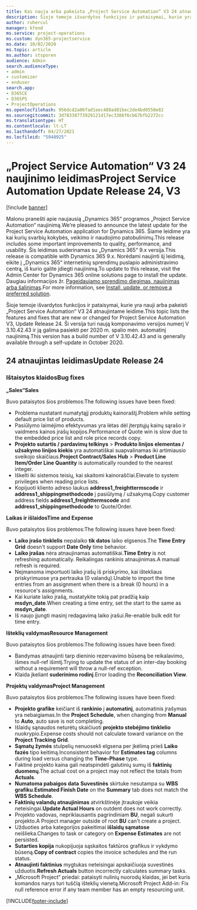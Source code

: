 ```yaml
---
title: Kas nauja arba pakeista „Project Service Automation“ V3 24 atnaujintame leidime
description: Šioje temoje išvardytos funkcijos ir pataisymai, kurie yra pasiekiami „Project Service Automation“ V3 24 atnaujintame leidime.
author: ruhercul
manager: kfend
ms.service: project-operations
ms.custom: dyn365-projectservice
ms.date: 10/02/2020
ms.topic: article
ms.author: stsporen
audience: Admin
search.audienceType:
- admin
- customizer
- enduser
search.app:
- D365CE
- D365PS
- ProjectOperations
ms.openlocfilehash: 956dcd2a06fad1eec488ad81bec2de4bd0550e82
ms.sourcegitcommit: 3d78338773929121d17ec3386f6cb67bfb2272cc
ms.translationtype: HT
ms.contentlocale: lt-LT
ms.lasthandoff: 04/27/2021
ms.locfileid: "5948925"
---
```

# <a name="project-service-automation-update-release-24-v3"></a><span data-ttu-id="1e6bc-103">„Project Service Automation“ V3 24 naujinimo leidimas</span><span class="sxs-lookup"><span data-stu-id="1e6bc-103">Project Service Automation Update Release 24, V3</span></span>

[!include [banner](../includes/psa-now-project-operations.md)]

<span data-ttu-id="1e6bc-104">Malonu pranešti apie naujausią „Dynamics 365“ programos „Project Service Automation“ naujinimą.</span><span class="sxs-lookup"><span data-stu-id="1e6bc-104">We’re pleased to announce the latest update for the Project Service Automation application for Dynamics 365.</span></span> <span data-ttu-id="1e6bc-105">Šiame leidime yra kai kurių svarbių kokybės, veikimo ir naudojimo patobulinimų.</span><span class="sxs-lookup"><span data-stu-id="1e6bc-105">This release includes some important improvements to quality, performance, and usability.</span></span> <span data-ttu-id="1e6bc-106">Šis leidimas suderinamas su „Dynamics 365“ 9.x versija.</span><span class="sxs-lookup"><span data-stu-id="1e6bc-106">This release is compatible with Dynamics 365 9.x.</span></span> <span data-ttu-id="1e6bc-107">Norėdami naujinti šį leidimą, eikite į „Dynamics 365“ internetinių sprendimų puslapio administravimo centrą, iš kurio galite įdiegti naujinimą.</span><span class="sxs-lookup"><span data-stu-id="1e6bc-107">To update to this release, visit the Admin Center for Dynamics 365 online solutions page to install the update.</span></span> <span data-ttu-id="1e6bc-108">Daugiau informacijos žr. [Pageidaujamo sprendimo diegimas, naujinimas arba šalinimas](/power-platform/admin/install-remove-preferred-solution).</span><span class="sxs-lookup"><span data-stu-id="1e6bc-108">For more information, see [Install, update, or remove a preferred solution](/power-platform/admin/install-remove-preferred-solution).</span></span>

<span data-ttu-id="1e6bc-109">Šioje temoje išvardytos funkcijos ir pataisymai, kurie yra nauji arba pakeisti „Project Service Automation“ V3 24 atnaujintame leidime.</span><span class="sxs-lookup"><span data-stu-id="1e6bc-109">This topic lists the features and fixes that are new or changed for Project Service Automation V3, Update Release 24.</span></span> <span data-ttu-id="1e6bc-110">Ši versija turi naują komponavimo versijos numerį V 3.10.42.43 ir ją galima pasiekti per 2020 m. spalio mėn. automatinį naujinimą.</span><span class="sxs-lookup"><span data-stu-id="1e6bc-110">This version has a build number of V 3.10.42.43 and is generally available through a self-update in October 2020.</span></span>

## <a name="update-release-24"></a><span data-ttu-id="1e6bc-111">24 atnaujintas leidimas</span><span class="sxs-lookup"><span data-stu-id="1e6bc-111">Update Release 24</span></span>

### <a name="bug-fixes"></a><span data-ttu-id="1e6bc-112">Ištaisytos klaidos</span><span class="sxs-lookup"><span data-stu-id="1e6bc-112">Bug fixes</span></span>

<span data-ttu-id="1e6bc-113">**„Sales“**</span><span class="sxs-lookup"><span data-stu-id="1e6bc-113">**Sales**</span></span>

<span data-ttu-id="1e6bc-114">Buvo pataisytos šios problemos:</span><span class="sxs-lookup"><span data-stu-id="1e6bc-114">The following issues have been fixed:</span></span>

- <span data-ttu-id="1e6bc-115">Problema nustatant numatytąjį produktų kainoraštį.</span><span class="sxs-lookup"><span data-stu-id="1e6bc-115">Problem while setting default price list of products.</span></span>
- <span data-ttu-id="1e6bc-116">Pasiūlymo laimėjimo efektyvumas yra lėtas dėl įterptųjų kainų sąrašo ir vaidmens kainos įrašų kopijos.</span><span class="sxs-lookup"><span data-stu-id="1e6bc-116">Performance of Quote win is slow due to the embedded price list and role price records copy.</span></span>
- <span data-ttu-id="1e6bc-117">**Projekto sutartis / pardavimų telkinys** > **Produkto linijos elementas / užsakymo linijos kiekis** yra automatiškai suapvalinamas iki artimiausio sveikojo skaičiaus.</span><span class="sxs-lookup"><span data-stu-id="1e6bc-117">**Project Contract/Sales Hub** > **Product Line Item/Order Line Quantity** is automatically rounded to the nearest integer.</span></span>
- <span data-ttu-id="1e6bc-118">Iškelti iki sistemos teisių, kai skaitomi kainoraščiai.</span><span class="sxs-lookup"><span data-stu-id="1e6bc-118">Elevate to system privileges when reading price lists.</span></span>
- <span data-ttu-id="1e6bc-119">Kopijuoti kliento adreso laukus **address1_freighttermscode** ir **address1_shippingmethodcode** į pasiūlymą / užsakymą.</span><span class="sxs-lookup"><span data-stu-id="1e6bc-119">Copy customer address fields **address1_freighttermscode** and **address1_shippingmethodcode** to Quote/Order.</span></span> 


<span data-ttu-id="1e6bc-120">**Laikas ir išlaidos**</span><span class="sxs-lookup"><span data-stu-id="1e6bc-120">**Time and Expense**</span></span>

<span data-ttu-id="1e6bc-121">Buvo pataisytos šios problemos:</span><span class="sxs-lookup"><span data-stu-id="1e6bc-121">The following issues have been fixed:</span></span>

- <span data-ttu-id="1e6bc-122">**Laiko įrašo tinklelis** nepalaiko **tik datos** laiko elgsenos.</span><span class="sxs-lookup"><span data-stu-id="1e6bc-122">The **Time Entry Grid** doesn't support **Date Only** time behavior.</span></span>
- <span data-ttu-id="1e6bc-123">**Laiko įrašas** nėra atnaujinamas automatiškai.</span><span class="sxs-lookup"><span data-stu-id="1e6bc-123">**Time Entry** is not refreshing automatically.</span></span> <span data-ttu-id="1e6bc-124">Reikalingas rankinis atnaujinimas.</span><span class="sxs-lookup"><span data-stu-id="1e6bc-124">A manual refresh is required.</span></span>
- <span data-ttu-id="1e6bc-125">Neįmanoma importuoti laiko įrašų iš priskyrimo, kai ištekliaus priskyrimuose yra pertrauka (0 valandų).</span><span class="sxs-lookup"><span data-stu-id="1e6bc-125">Unable to import the time entries from an assignment when there is a break (0 hours) in a resource's assignments.</span></span>
- <span data-ttu-id="1e6bc-126">Kai kuriate laiko įrašą, nustatykite tokią pat pradžią kaip **msdyn_date**.</span><span class="sxs-lookup"><span data-stu-id="1e6bc-126">When creating a time entry, set the start to the same as **msdyn_date**.</span></span>
- <span data-ttu-id="1e6bc-127">Iš naujo įjungti masinį redagavimą laiko įrašui.</span><span class="sxs-lookup"><span data-stu-id="1e6bc-127">Re-enable bulk edit for time entry.</span></span>

<span data-ttu-id="1e6bc-128">**Išteklių valdymas**</span><span class="sxs-lookup"><span data-stu-id="1e6bc-128">**Resource Management**</span></span>

<span data-ttu-id="1e6bc-129">Buvo pataisytos šios problemos:</span><span class="sxs-lookup"><span data-stu-id="1e6bc-129">The following issues have been fixed:</span></span>

- <span data-ttu-id="1e6bc-130">Bandymas atnaujinti tarp dieninio rezervavimo būseną be reikalavimo, išmes null-ref išimtį.</span><span class="sxs-lookup"><span data-stu-id="1e6bc-130">Trying to update the status of an inter-day booking without a requirement will throw a null-ref exception.</span></span>
- <span data-ttu-id="1e6bc-131">Klaida įkeliant **suderinimo rodinį**.</span><span class="sxs-lookup"><span data-stu-id="1e6bc-131">Error loading the **Reconciliation View**.</span></span>


<span data-ttu-id="1e6bc-132">**Projektų valdymas**</span><span class="sxs-lookup"><span data-stu-id="1e6bc-132">**Project Management**</span></span>

<span data-ttu-id="1e6bc-133">Buvo pataisytos šios problemos:</span><span class="sxs-lookup"><span data-stu-id="1e6bc-133">The following issues have been fixed:</span></span>

- <span data-ttu-id="1e6bc-134">**Projekto grafike** keičiant iš **rankinio** į **automatinį**, automatinis įrašymas yra nebaigiamas.</span><span class="sxs-lookup"><span data-stu-id="1e6bc-134">In the **Project Schedule**, when changing from **Manual** to **Auto**, auto save is not completing.</span></span>
- <span data-ttu-id="1e6bc-135">Išlaidų sąnaudos neturėtų skaičiuoti **projekto stebėjimo tinklelio** nuokrypio.</span><span class="sxs-lookup"><span data-stu-id="1e6bc-135">Expense costs should not calculate toward variance on the **Project Tracking Grid**.</span></span>
- <span data-ttu-id="1e6bc-136">**Sąmatų žymės** stulpelių nenuosekli elgsena per įkėlimą prieš **Laiko fazės** tipo keitimą.</span><span class="sxs-lookup"><span data-stu-id="1e6bc-136">Inconsistent behavior for **Estimates tag** columns during load versus changing the **Time-Phase** type.</span></span>
- <span data-ttu-id="1e6bc-137">Faktinė projekto kaina gali neatspindėti galutinių sumų iš **faktinių duomenų**.</span><span class="sxs-lookup"><span data-stu-id="1e6bc-137">The actual cost on a project may not reflect the totals from **Actuals**.</span></span>
- <span data-ttu-id="1e6bc-138">**Numatoma pabaigos data** **Suvestinės** skirtuke nesutampa su **WBS grafiku**.</span><span class="sxs-lookup"><span data-stu-id="1e6bc-138">**Estimated Finish Date** on the **Summary** tab does not match the **WBS Schedule**.</span></span>
- <span data-ttu-id="1e6bc-139">**Faktinių valandų atnaujinimas** atvirkštinėje įtraukoje veikia neteisingai.</span><span class="sxs-lookup"><span data-stu-id="1e6bc-139">**Update Actual Hours** on outdent does not work correctly.</span></span>
- <span data-ttu-id="1e6bc-140">Projekto vadovas, nepriklausantis pagrindiniam **BU**, negali sukurti projekto.</span><span class="sxs-lookup"><span data-stu-id="1e6bc-140">A Project manager outside of root **BU** can't create a project.</span></span>
- <span data-ttu-id="1e6bc-141">Užduoties arba kategorijos pakeitimai **išlaidų sąmatose** neišlieka.</span><span class="sxs-lookup"><span data-stu-id="1e6bc-141">Changes to task or category on **Expense Estimates** are not persisted.</span></span>
- <span data-ttu-id="1e6bc-142">**Sutarties kopija** nukopijuoja sąskaitos faktūros grafikus ir vykdymo būseną.</span><span class="sxs-lookup"><span data-stu-id="1e6bc-142">**Copy of contract** copies the invoice schedules and the run status.</span></span>
- <span data-ttu-id="1e6bc-143">**Atnaujinti faktinius** mygtukas neteisingai apskaičiuoja suvestinės užduotis.</span><span class="sxs-lookup"><span data-stu-id="1e6bc-143">**Refresh Actuals** button incorrectly calculates summary tasks.</span></span>
- <span data-ttu-id="1e6bc-144">„Microsoft Project“ priedai: pataisyti nulinių nuorodų klaidas, jei bet kuris komandos narys turi tuščią išteklių vienetą.</span><span class="sxs-lookup"><span data-stu-id="1e6bc-144">Microsoft Project Add-in: Fix null reference error if any team member has an empty resourcing unit.</span></span>



[!INCLUDE[footer-include](../includes/footer-banner.md)]